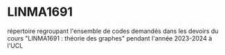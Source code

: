 # LINMA1691

répertoire regroupant l'ensemble de codes demandés dans les devoirs du cours "LINMA1691 : théorie des graphes" pendant l'année 2023-2024 à l'UCL
